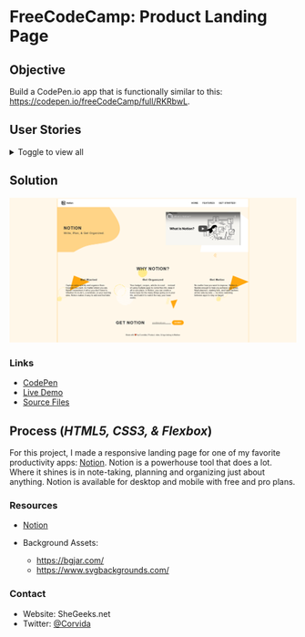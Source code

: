 # FreeCodeCamp: Product Landing Page

## Objective
Build a CodePen.io app that is functionally similar to this: https://codepen.io/freeCodeCamp/full/RKRbwL.

## User Stories
<details><summary>Toggle to view all</summary>

1. My product landing page should have a header element with a corresponding id="header".

2. I can see an image within the header element with a corresponding id="header-img". A company logo would make a good image here.

3. Within the #header element I can see a nav element with a corresponding id="nav-bar".

4. I can see at least three clickable elements inside the nav element, each with the class nav-link.

5. When I click a .nav-link button in the nav element, I am taken to the corresponding section of the landing page.

6. I can watch an embedded product video with id="video".

7. My landing page has a form element with a corresponding id="form".

8. Within the form, there is an input field with id="email" where I can enter an email address.

9. The #email input field should have placeholder text to let the user know what the field is for.

10. The #email input field uses HTML5 validation to confirm that the entered text is an email address.

11. Within the form, there is a submit input with a corresponding id="submit".

12. When I click the #submit element, the email is submitted to a static page (use this mock URL: https://www.freecodecamp.com/email-submit).

13. The navbar should always be at the top of the viewport.

14. My product landing page should have at least one media query.

15. My product landing page should utilize CSS flexbox at least once.
</details> 

## Solution 
![Desktop view](desktop-ss.png)

### Links
- [CodePen](https://codepen.io/corvida/pen/bGqdQGX)
- [Live Demo]()
- [Source Files](https://github.com/SheGeeks/FreeCodeCamp-Projects/tree/main/product-landing-page)

## Process (*HTML5, CSS3, & Flexbox*)
For this project, I made a responsive landing page for one of my favorite productivity apps: [Notion](https://notion.so). Notion is a powerhouse tool that does a lot. Where it shines is in note-taking, planning and organizing just about anything. Notion is available for desktop and mobile with free and pro plans.

### Resources
- [Notion](https://notion.so)

- Background Assets:
    - https://bgjar.com/
    - https://www.svgbackgrounds.com/

### Contact
- Website: SheGeeks.net
- Twitter: [@Corvida](https://www.twitter.com/corvida)
